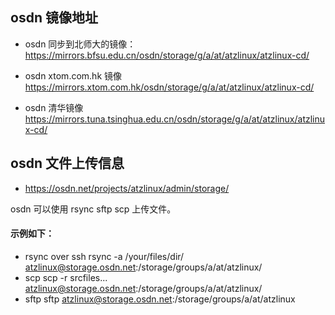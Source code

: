 ## osdn 镜像地址
- osdn 同步到北师大的镜像：
https://mirrors.bfsu.edu.cn/osdn/storage/g/a/at/atzlinux/atzlinux-cd/

- osdn xtom.com.hk 镜像
https://mirrors.xtom.com.hk/osdn/storage/g/a/at/atzlinux/atzlinux-cd/

- osdn 清华镜像
https://mirrors.tuna.tsinghua.edu.cn/osdn/storage/g/a/at/atzlinux/atzlinux-cd/

## osdn 文件上传信息
- https://osdn.net/projects/atzlinux/admin/storage/

osdn 可以使用 rsync sftp scp 上传文件。

#### 示例如下：

- rsync over ssh
rsync -a /your/files/dir/ atzlinux@storage.osdn.net:/storage/groups/a/at/atzlinux/
- scp
scp -r srcfiles... atzlinux@storage.osdn.net:/storage/groups/a/at/atzlinux/
- sftp
sftp atzlinux@storage.osdn.net:/storage/groups/a/at/atzlinux
